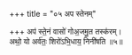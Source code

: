 +++
title = "०५ अप स्तेनम्"

+++
अप॑ स्ते॒नं वासो॑ गोअ॒जमु॒त तस्क॑रम्।  
अथो॒ यो अर्व॑तः॒ शिरो॑ऽभि॒धाय॒ निनी॑षति ॥५॥  
